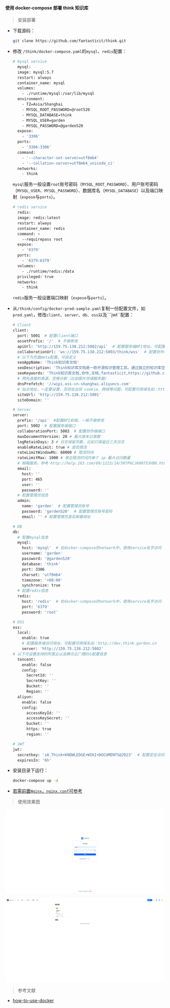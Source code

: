 #### 使用 docker-compose 部署 think 知识库

> 安装部署

* 下载源码：
  
  ```bash
  git clone https://github.com/fantasticit/think.git
  ```

* 修改 ```/think/docker-compose.yaml```的```mysql```、```redis```配置：

  ```bash
  # mysql service
    mysql:
    image: mysql:5.7
    restart: always
    container_name: mysql
    volumes:
      - ./runtime/mysql:/var/lib/mysql
    environment:
      - TZ=Asia/Shanghai
      - MYSQL_ROOT_PASSWORD=@root520
      - MYSQL_DATABASE=think
      - MYSQL_USER=garden
      - MYSQL_PASSWORD=@garden520
    expose:
      - '3306'
    ports:
      - '3306:3306'
    command:
      - '--character-set-server=utf8mb4'
      - '--collation-server=utf8mb4_unicode_ci'
    networks:
      - think
  ```

  ```mysql```服务一般设置```root```账号密码（```MYSQL_ROOT_PASSWORD```）、用户账号密码（```MYSQL_USER```、```MYSQL_PASSWORD```）、数据库名（```MYSQL_DATABASE```）以及端口映射（```expose```与```ports```）。

  ```bash
  # redis service
    redis:
    image: redis:latest
    restart: always
    container_name: redis
    command: >
      --requirepass root
    expose:
      - '6379'
    ports:
      - '6379:6379'
    volumes:
      - ./runtime/redis:/data
    privileged: true
    networks:
      - think
  ```

  ```redis```服务一般设置端口映射（```expose```与```ports```）。

* 从```/think/config/docker-prod-sample.yaml```复制一份配置文件，如```prod.yaml```，修改```client```、```server```、```db```、```oss```以及```jwt``配置：

  ```bash
  # Client
  client:
    port: 5001  # 配置client端口
    assetPrefix: '/'  # 不做修改
    apiUrl: 'http://159.75.138.212:5002/api'  # 配置服务端API地址，可配置可用域名如：http://dev.api.garden.cn/api 
    collaborationUrl: 'ws://159.75.138.212:5003/think/wss'  # 配置协作端API地址，可配置可用域名如：ws://dev.api.garden.cn/think/wss
    # 以下为页面meta配置，可自定义
    seoAppName: 'Think知识库文档'
    seoDescription: 'Think知识库文档是一款开源知识管理工具。通过独立的知识库空间，结构化地组织在线协作文档，实现知识的积累与沉淀，促进知识的复用与流通。'
    seoKeywords: 'Think知识库文档,协作,文档,fantasticit,https://github.com/fantasticit/think'
    # 预先连接的来源，空格分割（比如图片存储服务器）
    dnsPrefetch: '//wipi.oss-cn-shanghai.aliyuncs.com'
    # 站点地址，一定要设置，否则会出现 cookie、跨域等问题，可配置可用域名如：http://dev.think.garden.cn
    siteUrl: 'http://159.75.138.212:5001'
    siteDomain: ''
  ```

  ```bash
  # Server
  server:
    prefix: '/api'  #配置API前缀，一般不做修改
    port: 5002  # 配置服务端端口
    collaborationPort: 5003  # 配置协作端端口
    maxDocumentVersion: 20 # 最大版本记录数
    logRetainDays: 3 # 日志保留天数，比如只保留近三天日志
    enableRateLimit: true # 是否限流
    rateLimitWindowMs: 60000 # 限流时间
    rateLimitMax: 1000 # 单位限流时间内单个 ip 最大访问数量
    # 邮箱服务，参考 http://help.163.com/09/1223/14/5R7P6CJ600753VB8.html?servCode=6010376 获取 SMTP 配置
    email:
      host: ''
      port: 465
      user: ''
      password: ''
    # 配置管理员信息
    admin:
      name: 'garden'  # 配置管理员账号
      password: 'garden520'  # 配置管理员账号密码
      email: '' # 配置管理员真实邮箱地址
  ```
  
  ```bash
  # DB
  db:
    # 配置mysql信息
    mysql:
      host: 'mysql'  # 在docker-compose的network中，使用service名字访问
      username: 'garden'
      password: '@garden520'
      database: 'think'
      port: 3306
      charset: 'utf8mb4'
      timezone: '+08:00'
      synchronize: true
    # 配置redis信息
    redis:
      host: 'redis'  # 在docker-compose的network中，使用service名字访问
      port: '6379'
      password: 'root'
  ```

  ```bash
  # OSS
  oss:
    local:
      enable: true
      # 配置服务端访问地址，可配置可用域名如：http://dev.think.garden.cn
      server: 'http://159.75.138.212:5002' 
  # 以下可设置支持的阿里云以及腾讯云厂商OSS配置信息
    tencent:
      enable: false
      config:
        SecretId: ''
        SecretKey: ''
        Bucket: ''
        Region: ''
    aliyun:
      enable: false
      config:
        accessKeyId: ''
        accessKeySecret: ''
        bucket: ''
        https: true
        region: ''
  ```

  ```bash
  # JWT
  jwt:
    secretkey: 'zA_Think+KNOWLEDGE+WIKI+DOCUMENTS@2023'  # 配置安全访问key，建议修改
    expiresIn: '6h'
  ```

* 安装目录下运行：
  
  ```bash
  docker-compose up -d
  ```

* [若需前置```Nginx```，```nginx.conf```可参考](https://gitee.com/FSDGarden/learn-note/tree/master/think/nginx.conf.sample)

> 使用效果图

  ![](https://raw.githubusercontent.com/Garden12138/picbed-cloud/main/minikube/Snipaste_2023-04-03_17-41-08.png)

  ![](https://raw.githubusercontent.com/Garden12138/picbed-cloud/main/minikube/Snipaste_2023-04-03_17-40-42.png)
 
> 参考文献

* [how-to-use-docker](https://github.com/fantasticit/think/blob/main/how-to-use-docker.md)
